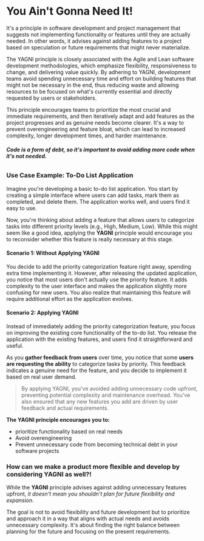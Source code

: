 # You Ain't Gonna Need It!

It's a principle in software development and project management that suggests not implementing functionality or features until they are actually needed. 
In other words, it advises against adding features to a project based on speculation or future requirements that might never materialize.

The YAGNI principle is closely associated with the Agile and Lean software development methodologies, which emphasize flexibility, responsiveness to change, and delivering value quickly. 
By adhering to YAGNI, development teams avoid spending unnecessary time and effort on building features that might not be necessary in the end, thus reducing waste and allowing resources to be focused on what's currently essential and directly requested by users or stakeholders.

This principle encourages teams to prioritize the most crucial and immediate requirements, and then iteratively adapt and add features as the project progresses and as genuine needs become clearer. It's a way to prevent overengineering and feature bloat, which can lead to increased complexity, longer development times, and harder maintenance.

###### **Code is a form of debt, so it's important to avoid adding more code when it's not needed.**

### Use Case Example:  To-Do List Application
Imagine you're developing a basic to-do list application. You start by creating a simple interface where users can add tasks, mark them as completed, and delete them. 
The application works well, and users find it easy to use.

Now, you're thinking about adding a feature that allows users to categorize tasks into different priority levels (e.g., High, Medium, Low). 
While this might seem like a good idea, applying the **YAGNI** principle would encourage you to reconsider whether this feature is really necessary at this stage.

#### Scenario 1: Without Applying YAGNI
You decide to add the priority categorization feature right away, spending extra time implementing it. 
However, after releasing the updated application, you notice that most users don't actually use the priority feature. 
It adds complexity to the user interface and makes the application slightly more confusing for new users. 
You also realize that maintaining this feature will require additional effort as the application evolves.

#### Scenario 2: Applying YAGNI

Instead of immediately adding the priority categorization feature, you focus on improving the existing core functionality of the to-do list. 
You release the application with the existing features, and users find it straightforward and useful.

As you **gather feedback from users** over time, you notice that some **users are requesting the ability** to categorize tasks by priority. 
This feedback indicates a genuine need for the feature, and you decide to implement it based on real user demand.

> By applying YAGNI, you've avoided adding unnecessary code upfront, preventing potential complexity and maintenance overhead. 
> You've also ensured that any new features you add are driven by user feedback and actual requirements.

**The YAGNI principle encourages you to:**
* prioritize functionality based on real needs
* Avoid overengineering
* Prevent unnecessary code from becoming technical debt in your software projects

### How can we make a product more flexible and develop by considering YAGNI as well?!
While the **YAGNI** principle advises against adding unnecessary features upfront, _it doesn't mean you shouldn't plan for future flexibility and expansion_.

The goal is not to avoid flexibility and future development but to prioritize and approach it in a way that aligns with actual needs and avoids unnecessary complexity. 
It's about finding the right balance between planning for the future and focusing on the present requirements.